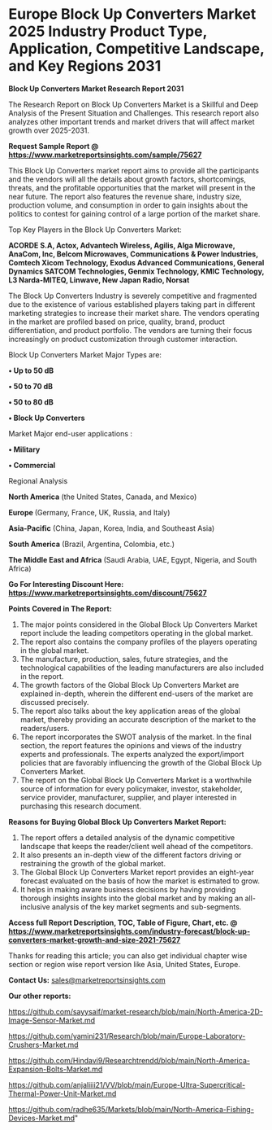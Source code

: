  # Europe Block Up Converters Market 2025 Industry Product Type, Application, Competitive Landscape, and Key Regions 2031

<strong>Block Up Converters Market Research Report 2031</strong>

The Research Report on Block Up Converters Market is a Skillful and Deep Analysis of the Present Situation and Challenges. This research report also analyzes other important trends and market drivers that will affect market growth over 2025-2031.

<strong>Request Sample Report @ <a href=https://www.marketreportsinsights.com/sample/75627>https://www.marketreportsinsights.com/sample/75627</a></strong>

This Block Up Converters market report aims to provide all the participants and the vendors will all the details about growth factors, shortcomings, threats, and the profitable opportunities that the market will present in the near future. The report also features the revenue share, industry size, production volume, and consumption in order to gain insights about the politics to contest for gaining control of a large portion of the market share.

Top Key Players in the Block Up Converters Market:

<strong>ACORDE S.A, Actox, Advantech Wireless, Agilis, Alga Microwave, AnaCom, Inc, Belcom Microwaves, Communications & Power Industries, Comtech Xicom Technology, Exodus Advanced Communications, General Dynamics SATCOM Technologies, Genmix Technology, KMIC Technology, L3 Narda-MITEQ, Linwave, New Japan Radio, Norsat</strong>

The Block Up Converters Industry is severely competitive and fragmented due to the existence of various established players taking part in different marketing strategies to increase their market share. The vendors operating in the market are profiled based on price, quality, brand, product differentiation, and product portfolio. The vendors are turning their focus increasingly on product customization through customer interaction.

Block Up Converters Market Major Types are:

<strong>• Up to 50 dB

• 50 to 70 dB

• 50 to 80 dB

• Block Up Converters</strong>

Market Major end-user applications :

<strong>• Military

• Commercial</strong>

Regional Analysis

</u><strong><b>North America</b></strong> (the United States, Canada, and Mexico)

<strong><b>Europe </b></strong>(Germany, France, UK, Russia, and Italy)

<strong><b>Asia-Pacific</b></strong> (China, Japan, Korea, India, and Southeast Asia)

<strong><b>South America</b></strong> (Brazil, Argentina, Colombia, etc.)

<strong><b>The Middle East and Africa</b></strong> (Saudi Arabia, UAE, Egypt, Nigeria, and South Africa)

<strong>Go For Interesting Discount Here: <a href=https://www.marketreportsinsights.com/discount/75627>https://www.marketreportsinsights.com/discount/75627</a></strong>

<strong>Points Covered in The Report:</strong>
<ol>
  <li>The major points considered in the Global Block Up Converters Market report include the leading competitors operating in the global market.</li>
  <li>The report also contains the company profiles of the players operating in the global market.</li>
  <li>The manufacture, production, sales, future strategies, and the technological capabilities of the leading manufacturers are also included in the report.</li>
  <li>The growth factors of the Global Block Up Converters Market are explained in-depth, wherein the different end-users of the market are discussed precisely.</li>
  <li>The report also talks about the key application areas of the global market, thereby providing an accurate description of the market to the readers/users.</li>
  <li>The report incorporates the SWOT analysis of the market. In the final section, the report features the opinions and views of the industry experts and professionals. The experts analyzed the export/import policies that are favorably influencing the growth of the Global Block Up Converters Market.</li>
  <li>The report on the Global Block Up Converters Market is a worthwhile source of information for every policymaker, investor, stakeholder, service provider, manufacturer, supplier, and player interested in purchasing this research document.</li>
</ol>
<strong>Reasons for Buying Global Block Up Converters Market Report:</strong>

<ol>
  <li>The report offers a detailed analysis of the dynamic competitive landscape that keeps the reader/client well ahead of the competitors.</li>
  <li>It also presents an in-depth view of the different factors driving or restraining the growth of the global market.</li>
  <li>The Global Block Up Converters Market report provides an eight-year forecast evaluated on the basis of how the market is estimated to grow.</li>
  <li>It helps in making aware business decisions by having providing thorough insights insights into the global market and by making an all-inclusive analysis of the key market segments and sub-segments.</li>
</ol>
<strong>Access full Report Description, TOC, Table of Figure, Chart, etc. @ <a href=https://www.marketreportsinsights.com/industry-forecast/block-up-converters-market-growth-and-size-2021-75627>https://www.marketreportsinsights.com/industry-forecast/block-up-converters-market-growth-and-size-2021-75627</a></strong>


Thanks for reading this article; you can also get individual chapter wise section or region wise report version like Asia, United States, Europe.

<strong>Contact Us:</strong>
sales@marketreportsinsights.com

<strong>Our other reports:</strong>

<a href=https://github.com/sayysaif/market-research/blob/main/North-America-2D-Image-Sensor-Market.md>https://github.com/sayysaif/market-research/blob/main/North-America-2D-Image-Sensor-Market.md</a>

<a href=https://github.com/yamini231/Research/blob/main/Europe-Laboratory-Crushers-Market.md>https://github.com/yamini231/Research/blob/main/Europe-Laboratory-Crushers-Market.md</a>

<a href=https://github.com/Hindavi9/Researchtrendd/blob/main/North-America-Expansion-Bolts-Market.md>https://github.com/Hindavi9/Researchtrendd/blob/main/North-America-Expansion-Bolts-Market.md</a>

<a href=https://github.com/anjaliiii21/VV/blob/main/Europe-Ultra-Supercritical-Thermal-Power-Unit-Market.md>https://github.com/anjaliiii21/VV/blob/main/Europe-Ultra-Supercritical-Thermal-Power-Unit-Market.md</a>

<a href=https://github.com/radhe635/Markets/blob/main/North-America-Fishing-Devices-Market.md>https://github.com/radhe635/Markets/blob/main/North-America-Fishing-Devices-Market.md</a>"
